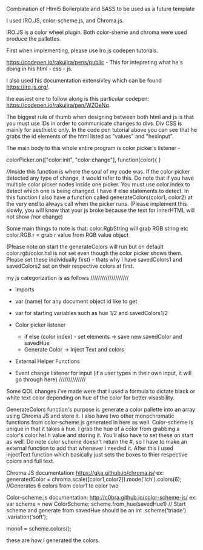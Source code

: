 Combination of Html5 Boilerplate and SASS to be used as a future template 


I used IRO.JS, color-scheme.js, and Chroma.js.

IRO.JS is a color wheel plugin. 
Both color-sheme and chroma were used produce the pallettes.


First when implementing, please use Iro.js codepen tutorials. 

https://codepen.io/rakujira/pens/public - This for intepreting what he's doing in his html - css - js. 

I also used his documentation extensivley which can be found https://iro.js.org/.

the easiest one to follow along is this particular codepen: https://codepen.io/rakujira/pen/WZOeNq.

The biggest rule of thumb when designing between both html and js is that you must use IDs in order to communicate changes to divs. Div CSS is mainly for aesthietic only. In the code pen tutorial above you can see that he grabs the id elements of the html listed as "values" and "hexInput". 

The main body to this whole entire program is color picker's listener -

colorPicker.on(["color:init", "color:change"], function(color){ }


//Inside this function is where the soul of my code was. If the color picker detected any type of change, it would refer to this. Do note that if you have multiple color picker nodes inside one picker. You must use color.index to detect which one is being changed. I have if else statements to detect. In this function I also have a function called generateColors(color1, color2) at the very end to always call when the picker runs. 
(Please implement this slowly, you will know that your js broke because the text for innerHTML will not show /nor change)

Some main things to note is that:
color.RgbString will grab RGB string etc 
color.RGB.r = grab r value from RGB value object 

(Please note on start the generateColors will run but on default color.rgb/color.hsl is not set even though the color picker shows them. Please set these individually first) - thats why I have savedColors1 and savedColors2 set on their respective colors at first.

my js categorization is as follows 
////////////////////
- imports 

- var (name) for any document object id like to get
- var for starting variables such as hue 1/2 and savedColors1/2
- Color picker listener
  - if else (color index) - set elements -> save new savedColor and savedHue 
  - Generate Color -> Inject Text and colors 
- External Helper Functions 
- Event change listener for input (if a user types in their own input, it will go through here)
 ////////////// 
 
 Some QOL changes i've made were that I used a formula to dictate black or white text color depending on hue of the color for better visasbility. 


GenerateColors function's purpose is generate a color pallette into an array using Chroma JS and store it. I also have two other monochromatic functions from color-scheme.js generated in here as well. Color-scheme is unique in that it takes a hue. I grab the hue of a color from grabbing a color's color.hsl.h value and storing it. You'll also have to set these on start as well. Do note color scheme doesn't return the #, so I have to make an external function to add that whenever i needed it. After this I used injectText function which basically just sets the boxes to thier respective colors and full text.

Chroma.JS documentation: https://gka.github.io/chroma.js/
ex:  
generatedColor = chroma.scale([color1,color2]).mode('lch').colors(6);
//Generates 6 colors from color1 to color two 


Color-scheme.js documentation: http://c0bra.github.io/color-scheme-js/
ex:   
var scheme = new ColorScheme;
  scheme.from_hue(savedHue1)   // Start scheme and generate from savedHue should be an int
        .scheme('triade')    
        .variation('soft');   

  mono1 = scheme.colors();


these are how I generated the colors.


